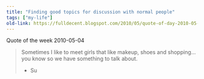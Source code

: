 ```yaml
---
title: "Finding good topics for discussion with normal people"
tags: ["my-life"]
old-link: https://fulldecent.blogspot.com/2010/05/quote-of-day-2010-05-04.html
---
```


Quote of the week 2010-05-04

> Sometimes I like to meet girls that like makeup, shoes and shopping... you know so we have something to talk about.
>
> - Su
